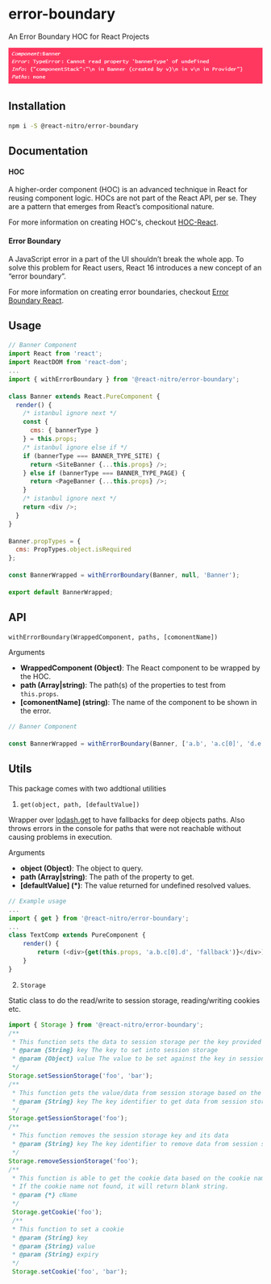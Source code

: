 # error-boundary

An Error Boundary HOC for React Projects

<img  src="./screenshot.PNG" alt="Screenshot">

## Installation
```bash
npm i -S @react-nitro/error-boundary
```

## Documentation

#### HOC
A higher-order component (HOC) is an advanced technique in React for reusing component logic. HOCs are not part of the React API, per se. They are a pattern that emerges from React’s compositional nature.

For more information on creating HOC's, checkout [HOC-React](https://reactjs.org/docs/higher-order-components.html).

#### Error Boundary
A JavaScript error in a part of the UI shouldn’t break the whole app. To solve this problem for React users, React 16 introduces a new concept of an “error boundary”.

For more information on creating error boundaries, checkout [Error Boundary React](https://reactjs.org/docs/error-boundaries.html).

## Usage
```js
// Banner Component 
import React from 'react';
import ReactDOM from 'react-dom';
...
import { withErrorBoundary } from '@react-nitro/error-boundary';

class Banner extends React.PureComponent {
  render() {
    /* istanbul ignore next */
    const {
      cms: { bannerType }
    } = this.props;
    /* istanbul ignore else if */
    if (bannerType === BANNER_TYPE_SITE) {
      return <SiteBanner {...this.props} />;
    } else if (bannerType === BANNER_TYPE_PAGE) {
      return <PageBanner {...this.props} />;
    }
    /* istanbul ignore next */
    return <div />;
  }
}

Banner.propTypes = {
  cms: PropTypes.object.isRequired
};

const BannerWrapped = withErrorBoundary(Banner, null, 'Banner');

export default BannerWrapped;
```

## API
`withErrorBoundary(WrappedComponent, paths, [comonentName])`

Arguments
* __WrappedComponent (Object)__: The React component to be wrapped by the HOC.
* __path (Array|string)__: The path(s) of the properties to test from `this.props`.
* __[comonentName] (string)__: The name of the component to be shown in the error.

```js
// Banner Component

const BannerWrapped = withErrorBoundary(Banner, ['a.b', 'a.c[0]', 'd.e.f.g'], 'Banner');
```


## Utils
This package comes with two addtional utilities

1. `get(object, path, [defaultValue])`

 Wrapper over [lodash.get](https://lodash.com/docs/4.17.10#get) to have fallbacks for deep objects paths. Also throws errors in the console for paths that were not reachable without causing problems in execution.

Arguments
* __object (Object)__: The object to query.
* __path (Array|string)__: The path of the property to get.
* __[defaultValue] (*)__: The value returned for undefined resolved values.
```js
// Example usage
...
import { get } from '@react-nitro/error-boundary';
...
class TextComp extends PureComponent {
    render() {
        return (<div>{get(this.props, 'a.b.c[0].d', 'fallback')}</div>)
    }
}
```

2. `Storage`

Static class to do the read/write to session storage, reading/writing cookies etc.

```js
import { Storage } from '@react-nitro/error-boundary';
/**
 * This function sets the data to session storage per the key provided
 * @param {String} key The key to set into session storage
 * @param {Object} value The value to be set against the key in session storage
 */
Storage.setSessionStorage('foo', 'bar');
/**
 * This function gets the value/data from session storage based on the key provided.
 * @param {String} key The key identifier to get data from session storage
 */
Storage.getSessionStorage('foo');
/**
 * This function removes the session storage key and its data
 * @param {String} key The key identifier to remove data from session storage
 */
Storage.removeSessionStorage('foo');
/**
 * This function is able to get the cookie data based on the cookie name provided.
 * If the cookie name not found, it will return blank string.
 * @param {*} cName
 */
 Storage.getCookie('foo');
 /**
 * This function to set a cookie
 * @param {String} key 
 * @param {String} value 
 * @param {String} expiry 
 */
 Storage.setCookie('foo', 'bar');
```


